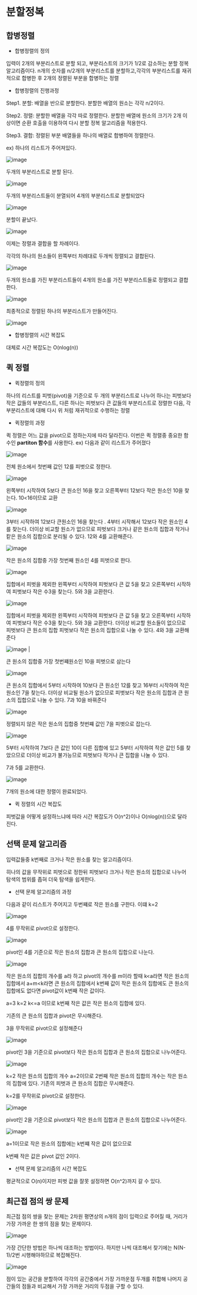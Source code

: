 # 분할정복

## 합병정렬 
* 합병정렬의 정의

입력이 2개의 부분리스트로 분할 되고, 부분리스트의 크기가 1/2로 감소하는 분할 정복 알고리즘이다. n개의 숫자를 n/2개의 부분리스트를 분할하고,각각의 부분리스트를 재귀적으로 합병한 후 2개의 정렬된 부분을 합병하는 정렬 

* 합병정렬의 진행과정

Step1. 분할: 배열을 반으로 분할한다. 분할한 배열의 원소는 각각 n/2이다.

Step2. 정렬: 분할한 배열을 각각 따로 정렬한다. 분할한 배열에 원소의 크기가 2개 이상이면 순환 호출을 이용하여 다시 분할 정복 알고리즘을 적용한다.

Step3. 결합: 정렬된 부분 배열들을 하나의 배열로 합병하여 정렬한다.

ex)
하나의 리스트가 주어져있다.

![image](https://user-images.githubusercontent.com/100903674/159172023-769cba27-239f-464b-b52e-88722d225f2e.png)




두개의 부분리스트로 분할 된다.

![image](https://user-images.githubusercontent.com/100903674/159172294-7cafd5eb-1f47-416a-b440-ca43affc50ee.png)


두개의 부분리스트들이 분열되어 4개의 부분리스트로 분할되었다

![image](https://user-images.githubusercontent.com/100903674/159172448-441636f9-34fe-4f6b-938a-074ec16c8021.png)


분할이 끝났다. 
 
 ![image](https://user-images.githubusercontent.com/100903674/159172336-718e610d-8bf8-4600-a5e7-f05449bbd831.png)


이제는 정렬과 결합을 할 차례이다.

각각의 하나의 원소들이 왼쪽부터 차례대로 두개씩 정렬되고 결합된다.

![image](https://user-images.githubusercontent.com/100903674/159172390-86436d19-5618-4a4d-83d1-325c65470b15.png)


두개의 원소를 가진 부분리스트들이 4개의 원소를 가진 부분리스트들로 정렬되고 결합한다.

![image](https://user-images.githubusercontent.com/100903674/159172566-a9f8d135-ec97-42c1-9fe6-83c470058338.png)

 
최종적으로 정렬된 하나의 부분리스트가 만들어진다.

![image](https://user-images.githubusercontent.com/100903674/159172404-2c423135-7541-40cb-8f44-db0a07e44f1e.png)

* 합병정렬의 시간 복잡도

대체로 시간 복잡도는 O(nlog(n))




## 퀵 정렬

* 퀵정렬의 정의

하나의 리스트를 피벗(pivot)을 기준으로 두 개의 부분리스트로 나누어 하나는 피벗보다 작은 값들의 부분리스트, 다른 하나는 피벗보다 큰 값들의 부분리스트로 정렬한 다음, 각 부분리스트에 대해 다시 위 처럼 재귀적으로 수행하는 정렬


* 퀵정렬의 과정

퀵 정렬은 어느 값을 pivot으로 정하는지에 따라 달라진다. 이번은 퀵 정렬중 중요한 함수인 **partiton 함수**를 사용한다.
ex)
다음과 같이 리스트가 주어졌다

![image](https://user-images.githubusercontent.com/100903674/159172669-8f0cf37a-2c16-4c7a-b5fa-851c4b275f55.png)


전체 원소에서 첫번째 값인 12를 피벗으로 정한다.

![image](https://user-images.githubusercontent.com/100903674/159172691-b9b025af-94ea-4038-8979-0e23bdc7a7e5.png)


왼쪽부터 시작하여 5보다 큰 원소인 16을 찾고 오른쪽부터 12보다 작은 원소인 10을 찾는다. 10<16이므로 교환

![image](https://user-images.githubusercontent.com/100903674/159172704-b93ceaed-e7bb-41a4-a310-c3a6619c80bc.png)


3부터 시작하여 12보다 큰원소인 16을 찾는다 . 4부터 시작해서 12보다 작은 원소인 4를 찾는다. 더이상 비교할 원소가 없으므로 피벗보다 크거나 같은 원소의 집합과 작거나 캍은 원소의 집합으로 분리될 수 있다. 12와 4를 교환해준다.

![image](https://user-images.githubusercontent.com/100903674/159172722-11c1c90e-0e31-4c0b-8e40-2ca22bc72cab.png)


작은 원소의 집합중 가장 첫번째 원소인 4를 피벗으로 한다.

![image](https://user-images.githubusercontent.com/100903674/159172742-f5e11151-b0a9-4b96-9dab-34c8d204e228.png)

집합에서 피벗을 제외한 왼쪽부터 시작하여 피벗보다 큰 값 5을 찾고 오른쪽부터 시작하여 피벗보다 작은 수3을 찾는다. 5와 3을 교환한다.

![image](https://user-images.githubusercontent.com/100903674/159172776-0c9d7a7c-ddc4-40c5-8bb2-6bc1738d6ceb.png)




집합에서 피벗을 제외한 왼쪽부터 시작하여 피벗보다 큰 값 5을 찾고 오른쪽부터 시작하여 피벗보다 작은 수3을 찾는다. 5와 3을 교환한다.
더이상 비교할 원소들이 없으므로 피벗보다 큰 원소의 집합 피벗보다 작은 원소의 집합으로 나눌 수 있다. 4와 3을 교환해준다

  ![image](https://user-images.githubusercontent.com/100903674/159172800-0662d667-c1bd-4750-bf80-12a2b88f0ca1.png)
                     |

큰 원소의 집합중 가장 첫번쨰원소인 10을 피벗으로 삼는다

![image](https://user-images.githubusercontent.com/100903674/159172815-0046081a-2dfe-445a-89dd-b4ea1d8223e8.png)


큰 원소의 집합에서 5부터 시작하여 10보다 큰 원소인 12를 찾고 16부터 시작하여 작은 원소인 7을 찾는다.
더이상 비교될 원소가 없으므로 피벗보다 작은 원소의 집합과 큰 원소의 집합으로 나눌 수 있다. 7과 10을 바꿔준다

![image](https://user-images.githubusercontent.com/100903674/159172846-7c863d21-3da5-4172-9dd6-1529bf1f7c4a.png)


정렬되지 않은 작은 원소의 집합중 첫번쨰 값인 7을 피벗으로 잡는다.

![image](https://user-images.githubusercontent.com/100903674/159172865-537149b2-8452-49e9-a77c-357a80385306.png)


5부터 시작하여 7보다 큰 값인 10이 다른 집합에 있고 5부터 시작하여 작은 값인 5를 찾았으므로 더이상 비교가 불가능므로 피벗보다 작거나 큰 집합을 나눌 수 있다.

7과 5를 교환한다.

![image](https://user-images.githubusercontent.com/100903674/159172884-f79624ac-6994-4c16-b40a-d025eda3ec30.png)


7개의 원소에 대한 정렬이 완료되었다.

* 퀵 정렬의 시간 복잡도

피벗값을 어떻게 설정하느냐에 따라 시간 복잡도가 O(n^2)이나 O(nlog(n))으로 달라진다.


## 선택 문제 알고리즘
입력값들중 k번째로 크거나 작은  원소를 찾는 알고리즘이다.

히나의 값을 무작위로 피벗으로 정한뒤 피벗보다 크거나 작은 원소의 집합으로 나누어 탐색의 범위를 좁혀 더욱 탐색을 쉽게한다.

* 선택 문제 알고리즘의 과정

다음과 같이 리스트가 주어지고 두번쨰로 작은 원소를 구한다. 이떄 k=2

![image](https://user-images.githubusercontent.com/100903674/159172920-23320e47-323a-4694-bd79-f9bfc06bc1bd.png)



4를  무작위로 pivot으로 설정한다. 

![image](https://user-images.githubusercontent.com/100903674/159172968-8b15ca51-c6ab-4303-b2ac-706ff4be6e59.png)


pivot인 4를 기준으로 작은 원소의 집합과 큰 원소의 집합으로 나눈다.

![image](https://user-images.githubusercontent.com/100903674/159172996-97bbd4cb-c165-43f8-899d-e57450d292b7.png)


작은 원소의 집합의 개수를 a라 하고 pivot의 개수를 m이라 할때 
k<a라면 작은 원소의 집합에서
a+m<k라면 큰 원소의 집합에서
k번째 값이 작은 원소의 집합에도 큰 원소의 집합에도 없다면 pivot값이 k번째 작은 값이다.

a=3
k=2
k<=a 이므로 
k번째 작은 값은 작은 원소의 집합에 있다.

기존의 큰 원소의 집합과 pivot은 무시해준다.


3을 무작위로 pivot으로 설정해준다

![image](https://user-images.githubusercontent.com/100903674/159173111-6e51b469-96ca-47cf-a820-1bf9404a2a2f.png)



pivot인 3을 기준으로 pivot보다 작은 원소의 집합과 큰 원소의 집합으로 나누어준다.

![image](https://user-images.githubusercontent.com/100903674/159173131-6920adf5-2460-4e80-9423-e68030628246.png)

k=2
작은 원소의 집합의 개수 a=2이므로
2번째 작은 원소의 집합의 개수는 작은 원소의 집합에 있다.
기존의 피벗과 큰 원소의 집합은 무시해준다.

k=2를 무작위로 pivot으로 설정한다.

![image](https://user-images.githubusercontent.com/100903674/159173157-026be1b1-979b-42b9-9170-f192653d3780.png)


pivot인 2을 기준으로 pivot보다 작은 원소의 집합과 큰 원소의 집합으로 나누어준다.

![image](https://user-images.githubusercontent.com/100903674/159173178-08df2535-f0b7-4708-8135-1652b9b65b04.png)


a=1이므로 작은 원소의 집합에는 k번쨰 작은 값이 없으므로

k번째 작은 값은 pivot 값인 2이다.


* 선택 문제 알고리즘의 시간 복잡도

평균적으로 O(n)이지만 피벗 값을 잘못 설정하면 O(n^2)까지 갈 수 있다.


## 최근접 점의 쌍 문제

최근접 점의 쌍을 찾는 문제는 2차원 평면상의 n개의 점이 입력으로 주어질 때, 거리가 가장 가까운 한 쌍의 점을 찾는 문제이다.



![image](https://user-images.githubusercontent.com/100903674/159174296-24f1e633-69e6-4369-8db3-b7b397a24eda.png)


가장 간단한 방법은 하나씩 대조하는 방법이다. 하지만 나씩 대조해서 찾기에는 N(N-1)/2번 시행해야하므로 복잡해진다.

![image](https://user-images.githubusercontent.com/100903674/159174388-d8c75d18-1239-41e0-8388-9059a8a9ec9d.png)

점이 있는 공간을 분할하여  각각의 공간중에서 가장 가까운점 두개를 취합해 나머지 공간들의 점들과 비교해서 가장 가까운 거리의 두점을 구할 수 있다.










